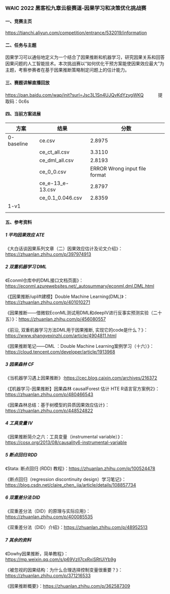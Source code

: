 ### WAIC 2022 黑客松九章云极赛道-因果学习和决策优化挑战赛

#### 一、竞赛主页
https://tianchi.aliyun.com/competition/entrance/532019/information

#### 二、任务与主题

因果学习可以通俗地定义为一个结合了因果推断和机器学习，研究因果关系和回答因果问题的人工智能技术。本次挑战赛以“如何优化干预方案能使因果效应最大”为主题，考察参赛者在基于因果推断策略制定问题上的估计能力。

#### 三、赛题讲解直播回放
https://pan.baidu.com/wap/init?surl=Jsc3L1Sn4UJQvKdYzygWKQ         &emsp;&emsp;&emsp;提取码：0c6s

#### 四、当前方案进展

| 方案      | 结果 | 分数 |
| ----------- | ----------- | ----------- |
| 0-baseline      | ce.csv       | 2.8975 |
|             |   ce_ct_all.csv       | 3.3110 |
|             |    ce_dml_all.csv        | 2.8193 |
|             |    ce_0_0.csv        | ERROR Wrong input file format |
|             |    ce_e-13_e-13.csv     | 2.8797 |
|             |    ce_0.1_0.046.csv         | 2.8359 |
|    1-v1         |             | |
|             |             | |

#### 五、参考资料
##### 1 平均因果效应 ATE

《大白话谈因果系列文章（二）因果效应估计及论文介绍》：https://zhuanlan.zhihu.com/p/397974913

##### 2 双重机器学习 DML

《Econml仓库中的DML接口文档页面》：https://econml.azurewebsites.net/_autosummary/econml.dml.DML.html

《【因果推断/uplift建模】Double Machine Learning(DML)》：https://zhuanlan.zhihu.com/p/401010271

《因果推断——借微软EconML测试用DML和deepIV进行反事实预测实验（二十五）》：https://zhuanlan.zhihu.com/p/456080557

《前沿, 双重机器学习方法DML用于因果推断, 实现它的code是什么？》：https://www.shangyexinzhi.com/article/4904811.html

《因果推断笔记——DML ：Double Machine Learning案例学习（十六）》：https://cloud.tencent.com/developer/article/1913968

##### 3 因果森林 CF

《当机器学习遇上因果推断》:https://cec.blog.caixin.com/archives/216372

《【机器学习-因果推断】因果森林 causalForest 估计 HTE R语言官方案例2》：https://zhuanlan.zhihu.com/p/480466543

《因果森林总结：基于树模型的异质因果效应估计》：https://zhuanlan.zhihu.com/p/448524822

##### 4 工具变量 IV

《因果推断简介之六：工具变量（instrumental variable）》：https://cosx.org/2013/08/causality6-instrumental-variable

##### 5 断点回归 RDD

《Stata: 断点回归 (RDD) 教程》：https://zhuanlan.zhihu.com/p/100524478

《断点回归（regression discontinuity design）学习笔记》：https://blog.csdn.net/claire_chen_jia/article/details/108857734

##### 6 双重差分法 DID

《双重差分法（DID）的原理与实际应用》：https://zhuanlan.zhihu.com/p/400085535

《双重差分法（DID）介绍》：https://zhuanlan.zhihu.com/p/48952513

##### 7 其余的资料

《Dowhy因果推断，简单教程》：https://mp.weixin.qq.com/s/p69Vzll7cxRxiSRtUiYb9g

《被忽视的因果结构：为什么合理选择控制变量很重要？》：https://zhuanlan.zhihu.com/p/371216533

《因果推断概要》：https://zhuanlan.zhihu.com/p/362587309